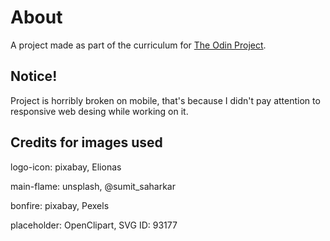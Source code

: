 # About

A project made as part of the curriculum for [The Odin Project](https://www.theodinproject.com/).

## Notice!

Project is horribly broken on mobile, that's because I didn't pay attention to responsive web desing while working on it.


## Credits for images used

logo-icon: pixabay, Elionas

main-flame: unsplash, @sumit_saharkar

bonfire: pixabay, Pexels

placeholder: OpenClipart, SVG ID: 93177

